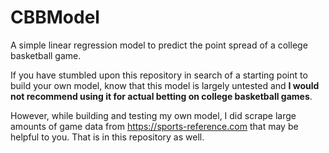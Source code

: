 # CBBModel
A simple linear regression model to predict the point spread of a college basketball game.

If you have stumbled upon this repository in search of a starting point to build your own model, know that this model is largely untested and **I would not recommend using it for actual betting on college basketball games**. 

However, while building and testing my own model, I did scrape large amounts of game data from https://sports-reference.com that may be helpful to you. That is in this repository as well. 
